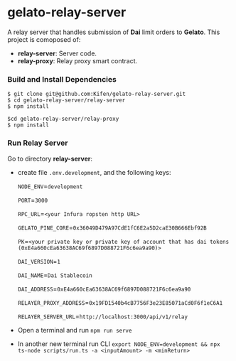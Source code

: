 # gelato-relay-server
A relay server that handles submission of **Dai** limit orders to **Gelato**. This project is comoposed of:

- **relay-server**: Server code.
- **relay-proxy**: Relay proxy smart contract.

### Build and Install Dependencies
```
$ git clone git@github.com:Kifen/gelato-relay-server.git
$ cd gelato-relay-server/relay-server
$ npm install

$cd gelato-relay-server/relay-proxy
$ npm install
```

### Run Relay Server
Go to directory **relay-server**:

- create file `.env.development`, and the following keys:

  `NODE_ENV`=`development`

  `PORT`=`3000`

  `RPC_URL`=`<your Infura ropsten http URL>`

  `GELATO_PINE_CORE`=`0x36049D479A97CdE1fC6E2a5D2caE30B666Ebf92B`

  `PK`=`<your private key or private key of account that has dai tokens (0xE4a660cEa63638AC69f6897D088721F6c6ea9a90)>`

  `DAI_VERSION`=`1`

  `DAI_NAME`=`Dai Stablecoin`

  `DAI_ADDRESS`=`0xE4a660cEa63638AC69f6897D088721F6c6ea9a90`

  `RELAYER_PROXY_ADDRESS`=`0x19FD1540b4cB7756F3e23E85071aCd0F6f1eC6A1`

  `RELAYER_SERVER_URL`=`http://localhost:3000/api/v1/relay`

- Open a terminal and run `npm run serve`
- In another new terminal run CLI `export NODE_ENV=development && npx ts-node scripts/run.ts -a <inputAmount> -m <minReturn>`
